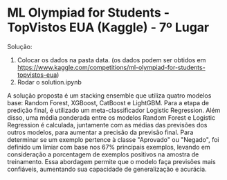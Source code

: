 # ML Olympiad for Students - TopVistos EUA (Kaggle) - 7º Lugar

Solução:
  1. Colocar os dados na pasta data. (os dados podem ser obtidos em https://www.kaggle.com/competitions/ml-olympiad-for-students-topvistos-eua)
  2. Rodar o solution.ipynb
 
A solução proposta é um stacking ensemble que utiliza quatro modelos base: Random Forest, XGBoost, CatBoost e LightGBM. Para a etapa de predição final, é utilizado um meta-classificador Logistic Regression. Além disso, uma média ponderada entre os modelos Random Forest e Logistic Regression é calculada, juntamente com as médias das previsões dos outros modelos, para aumentar a precisão da previsão final.
Para determinar se um exemplo pertence à classe "Aprovado" ou "Negado", foi definido um limiar com base nos 67% principais exemplos, levando em consideração a porcentagem de exemplos positivos na amostra de treinamento. Essa abordagem permite que o modelo faça previsões mais confiáveis, aumentando sua capacidade de generalização e acurácia.
